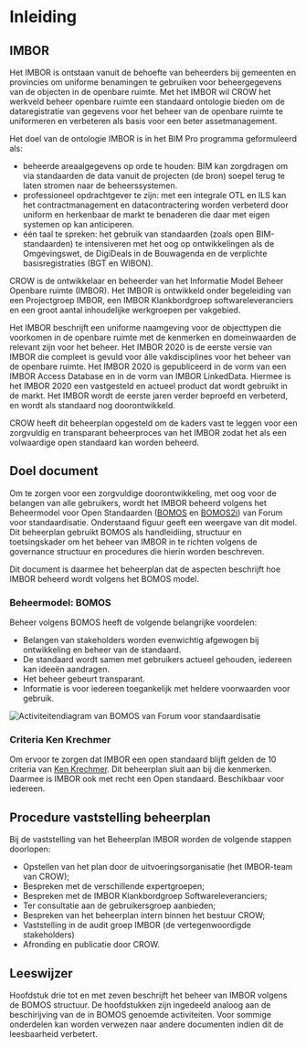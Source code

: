 # Inleiding

<aside class="note" title="Moeten we nog iets roepen over intellectueel eigendom IMBOR?">
</aside>

## IMBOR
Het IMBOR is ontstaan vanuit de behoefte van beheerders bij gemeenten en provincies om uniforme benamingen te gebruiken voor beheergegevens van de objecten in de openbare ruimte. Met het IMBOR wil CROW het werkveld beheer openbare ruimte een standaard ontologie bieden om de dataregistratie van gegevens voor het beheer van de openbare ruimte te uniformeren en verbeteren als basis voor een beter assetmanagement.

Het doel van de ontologie IMBOR is in het BIM Pro programma geformuleerd als:
*	beheerde areaalgegevens op orde te houden: BIM kan zorgdragen om via standaarden de data vanuit de projecten (de bron) soepel terug te laten stromen naar de beheerssystemen. 
*	professioneel opdrachtgever te zijn: met een integrale OTL en ILS  kan het contractmanagement en datacontractering worden verbeterd door uniform en herkenbaar de markt te benaderen die daar met eigen systemen op kan anticiperen. 
*	één taal te spreken: het gebruik van standaarden (zoals open BIM-standaarden) te intensiveren met het oog op ontwikkelingen als de Omgevingswet, de DigiDeals in de Bouwagenda en de verplichte basisregistraties (BGT en WIBON). 

CROW is de ontwikkelaar en beheerder van het Informatie Model Beheer Openbare ruimte (IMBOR). Het IMBOR is ontwikkeld onder begeleiding van een Projectgroep IMBOR, een IMBOR Klankbordgroep softwareleveranciers en een groot aantal inhoudelijke werkgroepen per vakgebied. 

Het IMBOR beschrijft een uniforme naamgeving voor de objecttypen die voorkomen in de openbare ruimte met de kenmerken en domeinwaarden de relevant zijn voor het beheer. Het IMBOR 2020 is de eerste versie van IMBOR die compleet is gevuld voor álle vakdisciplines voor het beheer van de openbare ruimte. Het IMBOR 2020 is gepubliceerd in de vorm van een IMBOR Access Database en in de vorm van IMBOR LinkedData. Hiermee is het IMBOR 2020 een vastgesteld en actueel product dat wordt gebruikt in de markt. 
Het IMBOR wordt de eerste jaren verder beproefd en verbeterd, en wordt als standaard nog doorontwikkeld. 

CROW heeft dit beheerplan opgesteld om de kaders vast te leggen voor een zorgvuldig en transparant beheerproces van het IMBOR zodat het als een volwaardige open standaard kan worden beheerd.

<aside class="note" title="Ik ken het BIM pro  valjnkjdbvjkd programma niet Speelt dit nog? Anders moet de inleiding wat andere context krijgen">
</aside>

## Doel document
Om te zorgen voor een zorgvuldige doorontwikkeling, met oog voor de belangen van alle gebruikers, wordt het IMBOR beheerd volgens het Beheermodel voor Open Standaarden ([BOMOS](https://www.forumstandaardisatie.nl/sites/bfs/files/proceedings/FS22-10-04%204b%20BOMOS.pdf) en [BOMOS2i](https://www.geonovum.nl/uploads/documents/BOMOS2i.pdf)) van Forum voor standaardisatie. Onderstaand figuur geeft een weergave van dit model. Dit beheerplan gebruikt BOMOS als handleidiing, structuur en toetsingskader om het beheer van IMBOR in te richten volgens de governance structuur en procedures die hierin worden beschreven. 

Dit document is daarmee het beheerplan dat de aspecten beschrijft hoe IMBOR beheerd wordt volgens het BOMOS model.

<div class="issue" data-number="1191"></div>

### Beheermodel: BOMOS
Beheer volgens BOMOS heeft de volgende belangrijke voordelen:
*	Belangen van stakeholders worden evenwichtig afgewogen bij ontwikkeling en beheer van de standaard.
*	De standaard wordt samen met gebruikers actueel gehouden, iedereen kan ideeën aandragen.
*	Het beheer gebeurt transparant.
*	Informatie is voor iedereen toegankelijk met heldere voorwaarden voor gebruik.

![Activiteitendiagram van BOMOS van Forum voor standaardisatie](./hoofdstukken/media/bomos_activiteiten.png "Activiteitendiagram van Beheermodel voor Open Standaarden (BOMOS) van Forum voor standaardisatie")
<aside class="note" title="plaatje beter maken">
</aside>

### Criteria Ken Krechmer
Om ervoor te zorgen dat IMBOR een open standaard blijft gelden de 10 criteria van [Ken Krechmer](https://www.csrstds.com/OpnStdsCallforAction.pdf). Dit beheerplan sluit aan bij die kenmerken. Daarmee is IMBOR ook met recht een Open standaard. Beschikbaar voor iedereen.

## Procedure vaststelling beheerplan
Bij de vaststelling van het Beheerplan IMBOR worden de volgende stappen doorlopen:
* Opstellen van het plan door de uitvoeringsorganisatie (het IMBOR-team van CROW);
* Bespreken met de verschillende expertgroepen;
* Bespreken met de IMBOR Klankbordgroep Softwareleveranciers;
* Ter consultatie aan de gebruikersgroep aanbieden;
* Bespreken van het beheerplan intern binnen het bestuur CROW;
* Vaststelling in de audit groep IMBOR (de vertegenwoordigde stakeholders) 
* Afronding en publicatie door CROW.

<aside class="note" title="De vaststellingsprocedure moeten we nog overeen komen. Hierboven is slechts een voorzet. Dit is gewijzigd ten opzichte van wat er stond omdat ik BIMpro nergens terug heb gehoord is deze er uit gehaald. Dat zou ook in de inleiding misschien moeten worden aangepast">
</aside>

## Leeswijzer
Hoofdstuk drie tot en met zeven beschrijft het beheer van IMBOR volgens de BOMOS structuur. De hoofdstukken zijn ingedeeld analoog aan de beschirijving van de in BOMOS genoemde activiteiten. Voor sommige onderdelen kan worden verwezen naar andere documenten indien dit de leesbaarheid verbetert.  